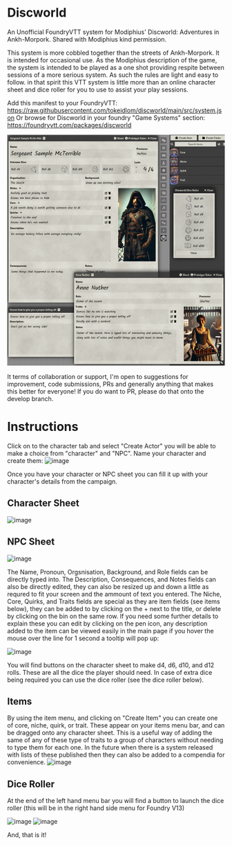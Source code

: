 # Discworld
An Unofficial FoundryVTT system for Modiphius' Discworld: Adventures in Ankh-Morpork. Shared with Modiphius kind permission.

This system is more cobbled together than the streets of Ankh-Morpork. It is intended for occasional use. As the Modiphius description of the game, the system is intended to be played as a one shot providing respite between sessions of a more serious system. As such the rules are light and easy to follow. in that spirit this VTT system is little more than an online character sheet and dice roller for you to use to assist your play sessions.

Add this manifest to your FoundryVTT: https://raw.githubusercontent.com/tokeidlom/discworld/main/src/system.json
Or browse for Discworld in your foundry "Game Systems" section: https://foundryvtt.com/packages/discworld 

![Screenshot](https://raw.githubusercontent.com/tokeidlom/discworld/main/screenshot.png)

It terms of collaboration or support, I'm open to suggestions for improvement, code submissions, PRs and generally anything that makes this better for everyone! If you do want to PR, please do that onto the develop branch.

# Instructions
Click on to the character tab and select "Create Actor" you will be able to make a choice from "character" and "NPC". Name your character and create them:
![image](https://github.com/user-attachments/assets/7b98373a-1655-4480-af5d-2ee4377d1ac5)

Once you have your character or NPC sheet you can fill it up with your character's details from the campaign.

## Character Sheet
![image](https://github.com/user-attachments/assets/1f8a373f-27e0-4e1e-985b-e587352045b4)

## NPC Sheet
![image](https://github.com/user-attachments/assets/9f3df202-148d-4a5e-8af4-2ce034a46614)

The Name, Pronoun, Orgsnisation, Background, and Role fields can be directly typed into.
The Description, Consequences, and Notes fields can also be directly edited, they can also be resized up and down a little as requred to fit your screen and the ammount of text you entered.
The Niche, Core, Quirks, and Traits fields are special as they are item fields (see items below), they can be added to by clicking on the + next to the title, or delete by clicking on the bin on the same row. If you need some further details to explain these you can edit by clicking on the pen icon, any description added to the item can be viewed easily in the main page if you hover the mouse over the line for 1 second a tooltip will pop up:

![image](https://github.com/user-attachments/assets/2f20ce22-5fbd-445f-8f51-2d6fe481ff1e)

You will find buttons on the character sheet to make d4, d6, d10, and d12 rolls. These are all the dice the player should need. In case of extra dice being required you can use the dice roller (see the dice roller below).

## Items
By using the item menu, and clicking on "Create Item" you can create one of core, niche, quirk, or trait. These appear on your items menu bar, and can be dragged onto any character sheet. This is a useful way of adding the same of any of these type of traits to a group of characters without needing to type them for each one. In the future when there is a system released with lists of these published then they can also be added to a compendia for convenience.
![image](https://github.com/user-attachments/assets/260988c5-54b5-4c0f-868a-eebcb56ad163)

## Dice Roller
At the end of the left hand menu bar you will find a button to launch the dice roller (this will be in the right hand side menu for Foundry V13)

![image](https://github.com/user-attachments/assets/7c6db09a-640c-4bb4-b5b8-19f8a2d730ac) ![image](https://github.com/user-attachments/assets/a827bf94-9366-468a-8c3d-dcce4c049fb7)


And, that is it!

